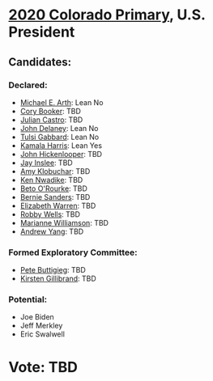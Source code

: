 # [2020 Colorado Primary](../README.md), U.S. President

## Candidates:

### Declared:

* [Michael E. Arth](michael_e_arth.md): Lean No
* [Cory Booker](cory_booker.md): TBD
* [Julian Castro](julian_castro.md): TBD
* [John Delaney](john_delaney.md): Lean No
* [Tulsi Gabbard](tulsi_gabbard.md): Lean No
* [Kamala Harris](kamala_harris.md): Lean Yes
* [John Hickenlooper](john_hickenlooper.md): TBD
* [Jay Inslee](jay_inslee.md): TBD
* [Amy Klobuchar](amy_klobuchar.md): TBD
* [Ken Nwadike](ken_nwadike.md): TBD
* [Beto O'Rourke](beto_orourke.md): TBD
* [Bernie Sanders](bernie_sanders.md): TBD
* [Elizabeth Warren](elizabeth_warren.md): TBD
* [Robby Wells](robby_wells.md): TBD
* [Marianne Williamson](marianne_williamson.md): TBD
* [Andrew Yang](andrew_yang.md): TBD

### Formed Exploratory Committee:

* [Pete Buttigieg](pete_buttigieg.md): TBD
* [Kirsten Gillibrand](kirsten_gillibrand.md): TBD

### Potential:

* Joe Biden
* Jeff Merkley
* Eric Swalwell

# Vote: TBD
